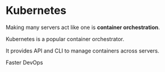 # Kubernetes

Making many servers act like one is **container orchestration**.

Kubernetes is a popular container orchestrator.

It provides API and CLI to manage containers across servers.

Faster DevOps

